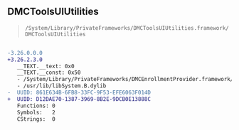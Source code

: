 ## DMCToolsUIUtilities

> `/System/Library/PrivateFrameworks/DMCToolsUIUtilities.framework/DMCToolsUIUtilities`

```diff

-3.26.0.0.0
+3.26.2.3.0
   __TEXT.__text: 0x0
   __TEXT.__const: 0x50
   - /System/Library/PrivateFrameworks/DMCEnrollmentProvider.framework/DMCEnrollmentProvider
   - /usr/lib/libSystem.B.dylib
-  UUID: 861E634B-6FB8-33FC-9F53-EFE6063F014D
+  UUID: D12DAE70-1387-3969-8B2E-9DCB0E13888C
   Functions: 0
   Symbols:   2
   CStrings:  0

```
